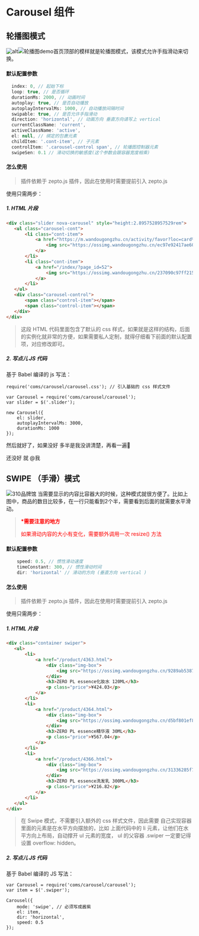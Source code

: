 # Carousel 组件

## 轮播图模式
![alt](http://)![轮播图demo](https://s3.wandougongzhu.cn/s/51/home_609994.png)首页顶部的模样就是轮播图模式，该模式允许手指滑动来切换。

#### 默认配置参数
```javascript
  index: 0, // 起始下标
  loop: true, // 是否循环
  durationMs: 2000, // 动画时间
  autoplay: true, // 是否自动播放
  autoplayIntervalMs: 1000, // 自动播放间隔时间
  swipable: true, // 是否允许手指滑动
  direction: 'horizontal', // 动画方向 垂直方向请写上 vertical
  currentClassName: 'current',
  activeClassName: 'active',
  el: null, // 绑定的包裹元素
  childItem: '.cont-item', // 子元素
  controlItem: '.carousel-control span', // 轮播图控制器元素
  swipeSen: 0.1 // 滑动切换的敏感度(这个参数会跟容器宽度相乘)
 ```
 
 #### 怎么使用
 >插件依赖于 zepto.js 插件，因此在使用时需要提前引入 zepto.js

使用只需两步：

 #####  1. HTML 片段
 
 ```HTML
 <div class="slider nova-carousel" style="height:2.8957528957529rem">
    <ul class="carousel-cont">
        <li class="cont-item">
            <a href="https://m.wandougongzhu.cn/activity/favor?loc=card%3A1%3A875%3A0%3Aa2179">
                <img src="https://ossimg.wandougongzhu.cn/ec97e92417ae60cf262c962b855c1ced.jpg@750w_290h_1l.jpg">
            </a>
        </li>
        <li class="cont-item">
            <a href="/index/?page_id=52">
                <img src="https://ossimg.wandougongzhu.cn/237090c97ff2153b435b3e60cb19f71b.png@750w_290h_1l.jpg">
            </a>
        </li>
    </ul>
    <div class="carousel-control">
        <span class="control-item"></span>
        <span class="control-item"></span>
    </div>
</div>
 ```
> 这段 HTML 代码里面包含了默认的 css 样式，如果就是这样的结构，后面的实例化就非常的方便，如果需要私人定制，就得仔细看下前面的默认配置项，对应修改即可。
 
##### 2. 写点儿 JS 代码

基于 Babel 编译的 js 写法：

```babel
require('coms/carousel/carousel.css'); // 引入基础的 css 样式文件

var Carousel = require('coms/carousel/carousel');
var slider = $('.slider');

new Carousel({
    el: slider,
    autoplayIntervalMs: 3000,
    durationMs: 1000
});
```
然后就好了，如果没好 多半是我没讲清楚，再看一遍🔫

还没好 就 @我 

## SWIPE （手滑）模式
![310品牌馆](https://s1.wandougongzhu.cn/s/67/swip_ba1d0f.png)
当需要显示的内容比容器大的时候，这种模式就很方便了。比如上图中，商品的数目比较多，在一行只能看到2个半，需要看到后面的就需要水平滑动。
>**<span style="color:red">\*需要注意的地方</span>**
>
><span style="color:red">如果滑动内容的大小有变化，需要额外调用一次 resize() 方法</span>

#### 默认配置参数

```javascript
    speed: 0.5, // 惯性滑动速度
    timeConstant: 300, // 惯性滑动时间
    dir: 'horizontal' // 滑动的方向 (垂直方向 vertical )
```
 #### 怎么使用
 >插件依赖于 zepto.js 插件，因此在使用时需要提前引入 zepto.js

使用只需两步：

 #####  1. HTML 片段
 
 ```HTML
 <div class="container swiper">
    <ul>
        <li>
            <a href="/product/4363.html">
                <div class="img-box">
                    <img src="https://ossimg.wandougongzhu.cn/9289ab53877eaeb87227e544906296db.png@500w_4000h_1l.jpg">
                </div>
                <h3>ZERO PL essence化妝水 120ML</h3>
                <p class="price">¥424.03</p>
            </a>
        </li>
        <li>
            <a href="/product/4364.html">
                <div class="img-box">
                    <img src="https://ossimg.wandougongzhu.cn/d5bf801ef88cfaceccddf6e88807a3c8.png@500w_4000h_1l.jpg">
                </div>
                <h3>ZERO PL essence精华液 30ML</h3>
                <p class="price">¥567.04</p>
            </a>
        </li>
        <li>
            <a href="/product/4366.html">
                <div class="img-box">
                    <img src="https://ossimg.wandougongzhu.cn/31336285f790730e57cc63f75be940f7.png@500w_4000h_1l.jpg">
                </div>
                <h3>ZERO PL essence洗发乳 300ML</h3>
                <p class="price">¥216.82</p>
            </a>
        </li>
    </ul>
</div>
 ```
> 在 Swipe 模式，不需要引入额外的 css 样式文件，因此需要 自己实现容器里面的元素是在水平方向摆放的，比如 上面代码中的 li 元素，让他们在水平方向上布局，自动撑开 ul 元素的宽度， ul 的父容器 .swiper 一定要记得设置 overflow: hidden。
 
##### 2. 写点儿 JS 代码

基于 Babel 编译的 JS 写法：


```babel
var Carousel = require('coms/carousel/carousel');
var item = $('.swiper');

Carousel({
    mode: 'swipe', // 必须写成酱紫
    el: item,
    dir: 'horizontal',
    speed: 0.5
});
 ```